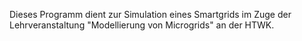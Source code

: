 Dieses Programm dient zur Simulation eines Smartgrids im Zuge der Lehrveranstaltung "Modellierung von Microgrids" an der HTWK.

